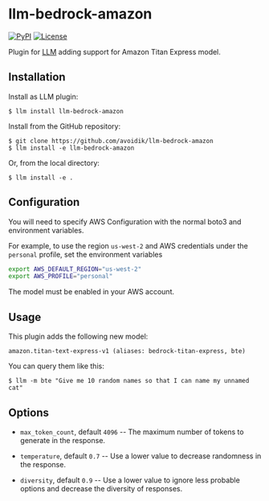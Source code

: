 # llm-bedrock-amazon

[![PyPI](https://img.shields.io/pypi/v/llm-bedrock-anthropic.svg)](https://pypi.org/project/llm-bedrock-amazon/)
[![License](https://img.shields.io/badge/license-Apache%202.0-blue.svg)](https://github.com/avoidik/llm-bedrock-amazon/blob/main/LICENSE)

Plugin for [LLM](https://llm.datasette.io/) adding support for Amazon Titan Express model.

## Installation

Install as LLM plugin:

```terminal
$ llm install llm-bedrock-amazon
```

Install from the GitHub repository:

```terminal
$ git clone https://github.com/avoidik/llm-bedrock-amazon
$ llm install -e llm-bedrock-amazon
```

Or, from the local directory:

```terminal
$ llm install -e .
```

## Configuration

You will need to specify AWS Configuration with the normal boto3 and environment variables.

For example, to use the region `us-west-2` and AWS credentials under the `personal` profile, set the environment variables

```bash
export AWS_DEFAULT_REGION="us-west-2"
export AWS_PROFILE="personal"
```

The model must be enabled in your AWS account.

## Usage

This plugin adds the following new model:

```
amazon.titan-text-express-v1 (aliases: bedrock-titan-express, bte)
```

You can query them like this:

```terminal
$ llm -m bte "Give me 10 random names so that I can name my unnamed cat"
```

## Options

- `max_token_count`, default `4096` -- The maximum number of tokens to generate in the response.

- `temperature`, default `0.7` -- Use a lower value to decrease randomness in the response.

- `diversity`, default `0.9` -- Use a lower value to ignore less probable options and decrease the diversity of responses.

